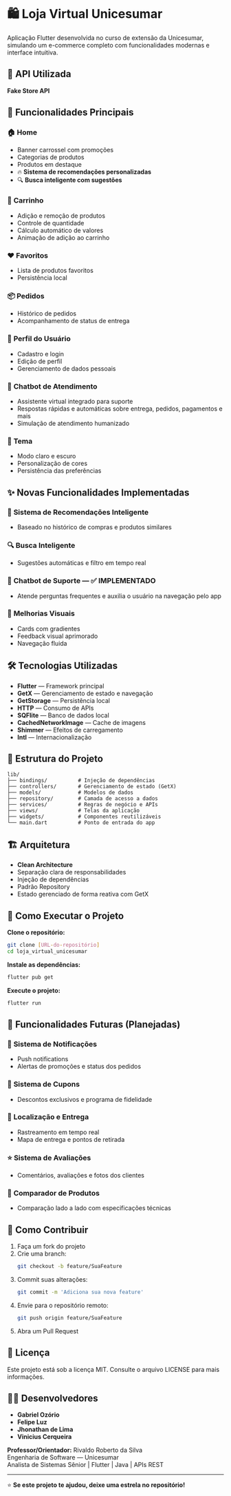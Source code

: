 # 🛍️ Loja Virtual Unicesumar

Aplicação Flutter desenvolvida no curso de extensão da Unicesumar, simulando um e-commerce completo com funcionalidades modernas e interface intuitiva.

## 🔗 API Utilizada
**Fake Store API**

## 🚀 Funcionalidades Principais

### 🏠 **Home**
- Banner carrossel com promoções
- Categorias de produtos
- Produtos em destaque
- 🔥 **Sistema de recomendações personalizadas**
- 🔍 **Busca inteligente com sugestões**

### 🛒 **Carrinho**
- Adição e remoção de produtos
- Controle de quantidade
- Cálculo automático de valores
- Animação de adição ao carrinho

### ❤️ **Favoritos**
- Lista de produtos favoritos
- Persistência local

### 📦 **Pedidos**
- Histórico de pedidos
- Acompanhamento de status de entrega

### 👤 **Perfil do Usuário**
- Cadastro e login
- Edição de perfil
- Gerenciamento de dados pessoais

### 💬 **Chatbot de Atendimento**
- Assistente virtual integrado para suporte
- Respostas rápidas e automáticas sobre entrega, pedidos, pagamentos e mais
- Simulação de atendimento humanizado

### 🎨 **Tema**
- Modo claro e escuro
- Personalização de cores
- Persistência das preferências

## ✨ Novas Funcionalidades Implementadas

### 🤖 **Sistema de Recomendações Inteligente**
- Baseado no histórico de compras e produtos similares

### 🔍 **Busca Inteligente**
- Sugestões automáticas e filtro em tempo real

### 💬 **Chatbot de Suporte — ✅ IMPLEMENTADO**
- Atende perguntas frequentes e auxilia o usuário na navegação pelo app

### 🎨 **Melhorias Visuais**
- Cards com gradientes
- Feedback visual aprimorado
- Navegação fluida

## 🛠️ Tecnologias Utilizadas
- **Flutter** — Framework principal
- **GetX** — Gerenciamento de estado e navegação
- **GetStorage** — Persistência local
- **HTTP** — Consumo de APIs
- **SQFlite** — Banco de dados local
- **CachedNetworkImage** — Cache de imagens
- **Shimmer** — Efeitos de carregamento
- **Intl** — Internacionalização

## 📁 Estrutura do Projeto
```
lib/
├── bindings/          # Injeção de dependências
├── controllers/       # Gerenciamento de estado (GetX)
├── models/            # Modelos de dados
├── repository/        # Camada de acesso a dados
├── services/          # Regras de negócio e APIs
├── views/             # Telas da aplicação
├── widgets/           # Componentes reutilizáveis
└── main.dart          # Ponto de entrada do app
```

## 🏗️ Arquitetura
- **Clean Architecture**
- Separação clara de responsabilidades
- Injeção de dependências
- Padrão Repository
- Estado gerenciado de forma reativa com GetX

## 🚀 Como Executar o Projeto

**Clone o repositório:**
```bash
git clone [URL-do-repositório]
cd loja_virtual_unicesumar
```

**Instale as dependências:**
```bash
flutter pub get
```

**Execute o projeto:**
```bash
flutter run
```

## 🧠 Funcionalidades Futuras (Planejadas)

### 🔔 **Sistema de Notificações**
- Push notifications
- Alertas de promoções e status dos pedidos

### 🎫 **Sistema de Cupons**
- Descontos exclusivos e programa de fidelidade

### 📍 **Localização e Entrega**
- Rastreamento em tempo real
- Mapa de entrega e pontos de retirada

### ⭐ **Sistema de Avaliações**
- Comentários, avaliações e fotos dos clientes

### 🔄 **Comparador de Produtos**
- Comparação lado a lado com especificações técnicas

## 🤝 Como Contribuir
1. Faça um fork do projeto
2. Crie uma branch:
   ```bash
   git checkout -b feature/SuaFeature
   ```
3. Commit suas alterações:
   ```bash
   git commit -m 'Adiciona sua nova feature'
   ```
4. Envie para o repositório remoto:
   ```bash
   git push origin feature/SuaFeature
   ```
5. Abra um Pull Request

## 📜 Licença
Este projeto está sob a licença MIT. Consulte o arquivo LICENSE para mais informações.

## 👨‍💻 Desenvolvedores
- **Gabriel Ozório**
- **Felipe Luz**
- **Jhonathan de Lima**
- **Vinicius Cerqueira**

**Professor/Orientador:** Rivaldo Roberto da Silva  
Engenharia de Software — Unicesumar  
Analista de Sistemas Sênior | Flutter | Java | APIs REST

---

⭐ **Se este projeto te ajudou, deixe uma estrela no repositório!**

